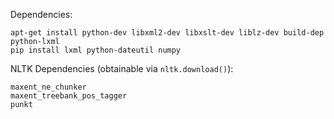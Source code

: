 Dependencies:

    apt-get install python-dev libxml2-dev libxslt-dev liblz-dev build-dep python-lxml
    pip install lxml python-dateutil numpy
    
NLTK Dependencies (obtainable via `nltk.download()`):

    maxent_ne_chunker
    maxent_treebank_pos_tagger
    punkt